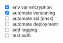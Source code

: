 - [x] env var encryption
- [x] automate versioning
- [ ] automate ssl (dnsk)
- [ ] automate deployment
- [ ] add logging
- [ ] test auth